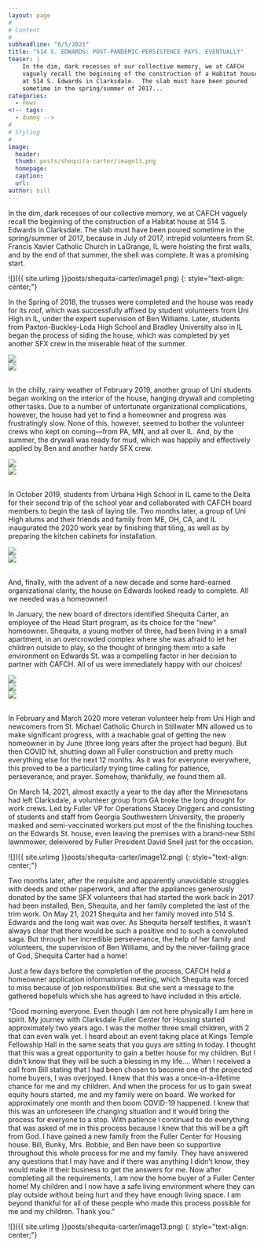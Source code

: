 ```yaml
---
layout: page
#
# Content
#
subheadline: "6/5/2021"
title: "514 S. EDWARDS: POST-PANDEMIC PERSISTENCE PAYS, EVENTUALLY"
teaser: |
    In the dim, dark recesses of our collective memory, we at CAFCH
    vaguely recall the beginning of the construction of a Habitat house
    at 514 S. Edwards in Clarksdale.  The slab must have been poured
    sometime in the spring/summer of 2017...
categories:
  - news
<!-- tags:
  - dummy -->
#
# Styling
#
image:
  header:
  thumb: posts/shequita-carter/image13.png
  homepage:
  caption:
  url:
author: bill
---
```

In the dim, dark recesses of our collective memory, we at CAFCH vaguely recall
the beginning of the construction of a Habitat house at 514 S. Edwards in
Clarksdale.  The slab must have been poured sometime in the spring/summer of
2017, because in July of 2017, intrepid volunteers from St. Francis Xavier
Catholic Church in LaGrange, IL were hoisting the first walls, and by the
end of that summer, the shell was complete.  It was a promising start.

![]({{ site.urlimg }}posts/shequita-carter/image1.png)
{: style="text-align: center;"}

In the Spring of 2018, the trusses were completed and the house was ready
for its roof, which was successfully affixed by student volunteers from Uni
High in IL, under the expert supervision of Ben Williams.  Later, students
from Paxton-Buckley-Loda High School and Bradley University also in IL began
the process of siding the house, which was completed by yet another SFX crew
in the miserable heat of the summer.

<div class="row">
  <div class="large-8 columns">
    <img src="../../images/posts/shequita-carter/image2.png">
  </div>
  <div class="large-4 columns">
    <img src="../../images/posts/shequita-carter/image3.png">
  </div>
</div>
<br/>

In the chilly, rainy weather of February 2019, another group of Uni students
began working on the interior of the house, hanging drywall and completing
other tasks.  Due to a number of unfortunate organizational complications,
however, the house had yet to find a homeowner and progress was frustratingly
slow. None of this, however, seemed to bother the volunteer crews who kept on
coming—from PA, MN, and all over IL.  And, by the summer, the drywall was
ready for mud, which was happily and effectively applied by Ben and another
hardy SFX crew.

<div class="row">
  <div class="large-6 columns">
    <img src="../../images/posts/shequita-carter/image5.png">
  </div>
  <div class="large-6 columns">
    <img src="../../images/posts/shequita-carter/image6.png">
  </div>
</div>
<br/>

In October 2019, students from Urbana High School in IL came to the Delta
for their second trip of the school year and collaborated with CAFCH board
members to begin the task of laying tile. Two months later, a group of Uni
High alums and their friends and family from ME, OH, CA, and IL inaugurated
the 2020 work year by finishing that tiling, as well as by preparing the
kitchen cabinets for installation.

<div class="row">
  <div class="large-6 columns">
    <img src="../../images/posts/shequita-carter/image7.png">
  </div>
  <div class="large-6 columns">
    <img src="../../images/posts/shequita-carter/image8.jpeg">
  </div>
</div>
<br/>

And, finally, with the advent of a new decade and some hard-earned
organizational clarity, the house on Edwards looked ready to complete.
All we needed was a homeowner!

In January, the new board of directors identified Shequita Carter, an employee
of the Head Start program, as its choice for the “new” homeowner.
Shequita, a young mother of three, had been living in a small apartment,
in an overcrowded complex where she was afraid to let her children outside
to play, so the thought of bringing them into a safe environment on Edwards
St. was a compelling factor in her decision to partner with CAFCH.  All of
us were immediately happy with our choices!

<div class="row">
  <div class="large-4 columns">
    <img src="../../images/posts/shequita-carter/image9.png">
  </div>
  <div class="large-4 columns">
    <img src="../../images/posts/shequita-carter/image10.png">
  </div>
  <div class="large-4 columns">
    <img src="../../images/posts/shequita-carter/image11.png">
  </div>
</div>
<br/>

In February and March 2020 more veteran volunteer help from Uni High  and
newcomers from St. Michael Catholic Church in Stillwater MN allowed us to make
significant progress, with a reachable goal of getting the new homeowner in
by June (three long years after the project had begun).  But then COVID hit,
shutting down all Fuller construction and pretty much everything else for
the next 12 months.  As it was for everyone everywhere, this proved to be
a particularly trying time calling for patience, perseverance, and prayer.
Somehow, thankfully, we found them all.

On March 14, 2021, almost exactly a year to the day after the Minnesotans
had left Clarksdale, a volunteer group from GA broke the long drought for
work crews.  Led by Fuller VP for Operations Stacey Driggers and consisting
of students and staff from Georgia Southwestern University, the properly
masked and semi-vaccinated workers put most of the the finishing touches
on the Edwards St. house, even leaving the premises with a brand-new Stihl
lawnmower, deleivered by Fuller President David Snell just for the occasion.

![]({{ site.urlimg }}posts/shequita-carter/image12.png)
{: style="text-align: center;"}

Two months later, after the requisite and apparently unavoidable struggles
with deeds and other paperwork, and after the appliances generously donated
by the same SFX volunteers that had started the work back in 2017 had been
installed, Ben, Shequita, and her family completed the last of the trim work.
On May 21, 2021 Shequita and her family moved into 514 S. Edwards and the
long wait was over.  As Shequita herself testifies, it wasn’t always
clear that there would be such a positive end to such a convoluted saga.
But through her incredible perseverance, the help of her family and volunteers,
the supervision of Ben Williams,   and by the never-failing grace of God,
Shequita Carter had a home!

Just a few days before the completion of the process, CAFCH held a homeowner
application informational meeting, which Shequita was forced to miss because
of job responsibilities.  But she sent a message to the gathered hopefuls
which she has agreed to have included in this article.

“Good morning everyone. Even though I am not here physically I am here
in spirit. My journey with Clarksdale Fuller Center for Housing started
approximately two years ago.  I was the mother three small children, with
2 that  can even walk yet. I heard about an event taking place at Kings
Temple Fellowship Hall in the same seats that you guys are sitting in
today. I thought that this was a great opportunity to gain a better house
for my children. But I didn’t know that they will be such a blessing in my
life....  When I received a call from Bill stating that I had been chosen
to become one of the projected home buyers, I was overjoyed. I knew that this
was a once-in-a-lifetime chance for me and my children. And when the process
for us to gain sweat equity hours started, me and my family were on board. We
worked for approximately one month and then boom COVID-19 happened. I knew
that this was an unforeseen life changing situation and it would bring the
process for everyone to a stop. With patience I continued to do everything
that was asked of me in this process because I knew that this will be a
gift from God. I have gained a new family from the Fuller Center for Housing
house. Bill, Bunky, Mrs. Bobbie, and Ben have been so supportive throughout
this whole process for me and my family. They have answered any questions that
I may have and if there was anything I didn’t know, they would make it their
business to get the answers for me. Now after completing all the requirements,
I am now the home buyer of a Fuller Center home! My children and I now have
a safe living environment where they can play outside without being hurt and
they have enough living space. I am beyond thankful for all of these people
who made this process possible for me and my children. Thank you.”

![]({{ site.urlimg }}posts/shequita-carter/image13.png)
{: style="text-align: center;"}
